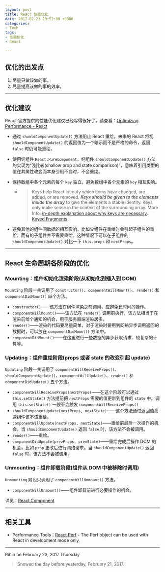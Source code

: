 ```yaml
---
layout: post
title: React 性能优化
date: 2017-02-23 19:52:00 +0800
categories:
- Tech
tags:
- 性能优化
- React

---
```


## 优化的出发点

1. 尽量只做该做的事。
2. 尽量提高该做的事的效率。

----

## 优化建议

React 官方提供的性能优化建议已经写得很好了，请查看：[Optimizing Performance - React](https://facebook.github.io/react/docs/optimizing-performance.html)


- 通过 `shuoldComponentUpdate()` 方法阻止 React 重绘。未来的 React 将视 `shuoldComponentUpdate()` 的返回值为一个暗示而不是严格的命令，返回 `false` 时仍可能重绘。
- 使用纯组件 `React.PureComponent`，纯组件 `shouldComponentUpdate()` 方法的实现为“浅比较(shallow prop and state comparison)”，意味着引用类型的值在其属性改变而本身引用不变时，不会重绘。
- 保持数组中各个元素的每个 `key` 独立，避免数组中各个元素的 `key` 相互影响。

	* > Keys help React identify which items have changed, are added, or are removed. ***Keys should be given to the elements inside the array*** to give the elements a stable identity. Keys only make sense in the context of the surrounding array. More Info: [in-depth explanation about why keys are necessary](https://facebook.github.io/react/docs/reconciliation.html#recursing-on-children)、[Keyed Fragments](https://facebook.github.io/react/docs/create-fragment.html).
- 避免其他的组件间数据的相互影响。比如父组件在重绘时会引起子组件的重绘，而有的子组件并不需要重绘。这种情况下可以在子组件的 `shouldComponentUpdate()` 对比一下 `this.props` 和 `nextProps`。

----

## React 生命周期各阶段的优化

### Mounting：组件初始化渲染阶段(从初始化到插入到 DOM)

`Mounting` 阶段一共调用了 `constructor()`、`componentWillMount()`、`render()` 和 `componentDidMount()` 四个方法。

- `constructor()`——该方法在组件渲染之前调用，应避免长时间的操作。
- `componentWillMount()`——该方法在 `render()` 调用前执行，该方法相当于在渲染前给个通知的机会，用于服务器端渲染居多。
- `render()`——渲染的代码要尽量简单，对于渲染时要用到网络异步调用返回的数据时，可以放在 `componentDidMount()` 方法中。
- `componentDidMount()`——在这里进行一些数据的异步获取请求、较复杂的计算等。

### Updating：组件重绘阶段(props 或者 state 的改变引起 update)

`Updating` 阶段一共调用了 `componentWillReceiveProps()`、`shouldComponentUpdate()`、`componentWillUpdate()`、`render()` 和 `componentDidUpdate()` 五个方法。

- `componentWillReceiveProps(nextProps)`——在这个阶段可以通过 `this.setState()` 方法提前把 `nextProps` 需要的值更新到组件的 `state` 中。调用 `this.setState()` 一般不会触发 `componentWillReceiveProps()`
- `shouldComponentUpdate(nextProps, nextState)`——这个方法通过返回值高速组件该不该重绘。
-  `componentWillUpdate(nextProps, nextState)`——重绘前最后一次操作的机会。当 `shouldComponentUpdate()` 返回 `false` 时，该方法不会被调用。
- `render()`——重绘。
- `componentDidUpdate(prevProps, prevState)`——重绘完成后操作 DOM 的机会，比如 `prop` 更改后进行网络请求。当 `shouldComponentUpdate()` 返回 `false` 时，该方法不会被调用。

### Unmounting：组件卸载阶段(组件从 DOM 中被移除时调用)

`Unmounting` 阶段只调用了 `componentWillUnmount()` 方法。

- `componentWillUnmount()`——组件卸载前进行必要操作的机会。

详见：[React.Component](https://facebook.github.io/react/docs/react-component.html)

----

## 相关工具

- Performance Tools：[React Perf](https://facebook.github.io/react/docs/perf.html) - The Perf object can be used with React in development mode only. 

----

Ribin on February 23, 2017 Thursday

> Snowed the day before yesterday, February 21, 2017.